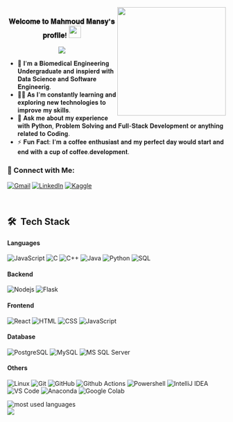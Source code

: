 
<img width="250" align="right" src="https://c.tenor.com/_DOBjnGspYAAAAAM/code-coding.gif">

<h3 align="center">
𝐖𝐞𝐥𝐜𝐨𝐦𝐞 𝐭𝐨 𝐌𝐚𝐡𝐦𝐨𝐮𝐝 𝐌𝐚𝐧𝐬𝐲'𝐬 𝐩𝐫𝐨𝐟𝐢𝐥𝐞!
  <img src="https://media.giphy.com/media/hvRJCLFzcasrR4ia7z/giphy.gif" width="28">
</h3>

<!-- Typing SVG by DenverCoder1 - https://github.com/DenverCoder1/readme-typing-svg -->
<p align="center">
  <a href="https://github.com/DenverCoder1/readme-typing-svg"><img src="https://readme-typing-svg.herokuapp.com/?lines=Full%20Stack%20Developer%20;Always%20learning%20new%20things&font=Fira%20Code&center=true&width=440&height=45&color=f75c7e&vCenter=true&size=22"></a>
</p> 

- 🏢 𝐈'𝐦 𝐚 𝐁𝐢𝐨𝐦𝐞𝐝𝐢𝐜𝐚𝐥 𝐄𝐧𝐠𝐢𝐧𝐞𝐞𝐫𝐢𝐧𝐠 𝐔𝐧𝐝𝐞𝐫𝐠𝐫𝐚𝐝𝐮𝐚𝐭𝐞 𝐚𝐧𝐝 𝐢𝐧𝐬𝐩𝐢𝐞𝐫𝐝 𝐰𝐢𝐭𝐡 𝐃𝐚𝐭𝐚 𝐒𝐜𝐢𝐞𝐧𝐜𝐞 𝐚𝐧𝐝 𝐒𝐨𝐟𝐭𝐰𝐚𝐫𝐞 𝐄𝐧𝐠𝐢𝐧𝐞𝐞𝐫𝐢𝐠.
- 👨‍💻 𝐀𝐬 𝐈'𝐦 𝐜𝐨𝐧𝐬𝐭𝐚𝐧𝐭𝐥𝐲 𝐥𝐞𝐚𝐫𝐧𝐢𝐧𝐠 𝐚𝐧𝐝 𝐞𝐱𝐩𝐥𝐨𝐫𝐢𝐧𝐠 𝐧𝐞𝐰 𝐭𝐞𝐜𝐡𝐧𝐨𝐥𝐨𝐠𝐢𝐞𝐬 𝐭𝐨 𝐢𝐦𝐩𝐫𝐨𝐯𝐞 𝐦𝐲 𝐬𝐤𝐢𝐥𝐥𝐬.
- 💬 𝐀𝐬𝐤 𝐦𝐞 𝐚𝐛𝐨𝐮𝐭 𝐦𝐲 𝐞𝐱𝐩𝐞𝐫𝐢𝐞𝐧𝐜𝐞 𝐰𝐢𝐭𝐡 𝐏𝐲𝐭𝐡𝐨𝐧, 𝐏𝐫𝐨𝐛𝐥𝐞𝐦 𝐒𝐨𝐥𝐯𝐢𝐧𝐠 𝐚𝐧𝐝 𝐅𝐮𝐥𝐥-𝐒𝐭𝐚𝐜𝐤 𝐃𝐞𝐯𝐞𝐥𝐨𝐩𝐦𝐞𝐧𝐭 𝐨𝐫 𝐚𝐧𝐲𝐭𝐡𝐢𝐧𝐠 𝐫𝐞𝐥𝐚𝐭𝐞𝐝 𝐭𝐨 𝐂𝐨𝐝𝐢𝐧𝐠.
- ⚡ 𝐅𝐮𝐧 𝐅𝐚𝐜𝐭: 𝐈'𝐦 𝐚 𝐜𝐨𝐟𝐟𝐞𝐞 𝐞𝐧𝐭𝐡𝐮𝐬𝐢𝐚𝐬𝐭 𝐚𝐧𝐝 𝐦𝐲 𝐩𝐞𝐫𝐟𝐞𝐜𝐭 𝐝𝐚𝐲 𝐰𝐨𝐮𝐥𝐝 𝐬𝐭𝐚𝐫𝐭 𝐚𝐧𝐝 𝐞𝐧𝐝 𝐰𝐢𝐭𝐡 𝐚 𝐜𝐮𝐩 𝐨𝐟 𝐜𝐨𝐟𝐟𝐞𝐞.𝐝𝐞𝐯𝐞𝐥𝐨𝐩𝐦𝐞𝐧𝐭.


### 📧 Connect with Me:
[![Gmail](https://img.shields.io/badge/-GMAIL-D14836?style=flat&logo=gmail&logoColor=white)](mmansy132003@gmail.com)
[![LinkedIn](https://img.shields.io/badge/-LINKEDIN-0077B5?style=flat&logo=linkedin&logoColor=white)](https://www.linkedin.com/in/mahmoud-mansy-a189a5232/)
[![Kaggle](https://img.shields.io/badge/-KAGGLE-0077B5?style=flat&logo=kaggle&logoColor=white)](https://www.kaggle.com/mahmoudelmansy)



&nbsp;
## 🛠 &nbsp;Tech Stack

#### Languages
![JavaScript](https://img.shields.io/badge/-JavaScript-F7DF1E?style=flat&logo=javascript&logoColor=000000)
![C](https://img.shields.io/badge/-C-A8B9CC?style=flat&logo=c&logoColor=000000)
![C++](https://img.shields.io/badge/-C++-00599C?style=flat&logo=c%2B%2B&logoColor=ffffff)
![Java](https://img.shields.io/badge/-Java-007396?style=flat&logo=java&logoColor=ffffff)
![Python](https://img.shields.io/badge/-Python-3776AB?style=flat&logo=python&logoColor=ffffff)
![SQL](https://img.shields.io/badge/-SQL-4169E1?style=flat&logo=postgresql&logoColor=ffffff)

#### Backend
![Nodejs](https://img.shields.io/badge/-Nodejs-339933?style=flat&logo=Node.js&logoColor=ffffff)
![Flask](https://img.shields.io/badge/Flask-%23404d59.svg?style=flat&logo=Flask&logoColor=%2361DAFB)
 
#### Frontend
![React](https://img.shields.io/badge/-React-61DAFB?style=flat&logo=react&logoColor=ffffff)
![HTML](https://img.shields.io/badge/-HTML-%23E44D27?style=flat&logo=html&logoColor=ffffff)
![CSS](https://img.shields.io/badge/-CSS-%231572B6?style=flat&logo=css3)
![JavaScript](https://img.shields.io/badge/-JavaScript-%23F7DF1C?style=flat&logo=javascript&logoColor=000000&labelColor=%23F7DF1C&color=%23FFCE5A)

#### Database
![PostgreSQL](https://img.shields.io/badge/-PostgreSQL-336791?style=flat&logo=postgresql)
![MySQL](https://img.shields.io/badge/mysql-%2300f.svg?style=flat&logo=mysql&logoColor=white)
![MS SQL Server](http://img.shields.io/badge/-MS%20SQL%20Server-CC2927?style=flat&logo=microsoft-sql-server&logoColor=ffffff)

#### Others
![Linux](https://img.shields.io/badge/-Linux-222222?style=flat&logo=linux&logoColor=FCC624)
![Git](https://img.shields.io/badge/-Git-%23F05032?style=flat&logo=git&logoColor=%23ffffff)
![GitHub](https://img.shields.io/badge/-GitHub-181717?style=flat&logo=github)
![Github Actions](http://img.shields.io/badge/-Github%20Actions-2088FF?style=flat&logo=github-actions&logoColor=ffffff)
![Powershell](http://img.shields.io/badge/-Powershell-5391FE?style=flat&logo=powershell&logoColor=ffffff)
![IntelliJ IDEA](http://img.shields.io/badge/-IntelliJ%20IDEA-000000?style=flat&logo=intellij-idea&logoColor=ffffff)
![VS Code](http://img.shields.io/badge/-VS%20Code-007ACC?style=flat&logo=visual-studio-code&logoColor=ffffff)
![Anaconda](https://img.shields.io/badge/Anaconda-%2344A833.svg?style=flat&logo=anaconda&logoColor=white)
![Google Colab](https://img.shields.io/badge/-Colab-05122A?style=flat&logoColor=orange)


<img align="left" src="https://github-readme-stats.vercel.app/api/top-langs?username=MMansy19&show_icons=true&locale=en&layout=compact&theme=radical" alt="most used languages" />
<br>
<a href="https://komarev.com/ghpvc/?username=MMansy19&style=for-the-badge">
    <img src="https://komarev.com/ghpvc/?username=MMansy19&style=for-the-badge">
</a>
